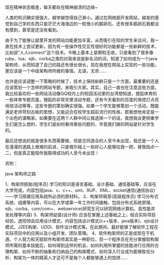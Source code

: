 现在精神状态极差，每天都处在精神崩溃的边缘~

人类的知识确实很强大，越学越觉得自己渺小。通过在网络部开发网站，越发的感觉到自己学的东西只是茫茫大海海边的一粒很小的鹅卵石，还有很多鹅卵石我都没有摸到，甚至是还没有看到。

由于为了能够让部里开发的网站功能更加丰富，从而吸引在校的学生来访问，我一直在技术上尝试更新。因为有一些操作性交互性很好的功能都是一些新鲜的技术，比如说“人人connect”这个技术。今晚上基本上是颗粒无收，只是看到了很多像ruby、lua、ejb、corba之类的对我来说是新名词的词，知道了如何成为一个java架构师，从而知道了自己的路还有很长很长，现在我想在网站上实现的一些功能，更应该是一个中级架构师所做的事情。无语，无奈……

也许是应该调整一下策略的时候了，技术上保持新鲜只是一个方面，最重要的还是应该策划一个怎样的网站专题，来吸引大家。其实，自己一直也在注意这些方面，我比较喜欢的一些网站活动像QQ校内上的校园活动里的台湾想知道，搜狐体育的一些体育专题页面，搜狐的非常天使活动专题，还有今天看到的百度的用熄灯点亮地球活动等等，这些专题的策划确实很强。如果一个学生能够策划一个活动，既能满足老师苛刻古板的思想，又能迎合在校学生超前流行的性格，那我想他肯定是一个出色的谋略家。如果要在这两个人群中间让我选择一个的话，我想我会更侧重学生们是怎么想的，学生们是如何看待某些问题的，毕竟我们做的网站是针对学生的。

最后还想说的就是很多东西需要做，但是志同道合的人至今未出现，我还是一个人在漫漫的道路上艰难的前进，只是偶尔碰上一些好心人能够拉我一把，替我指点一二，但是真正能陪伴我取得成功的人至今未出现！

另附：

java 架构师之路

1、构架师胚胎(程序员)
学习的知识是语言基础、设计基础、通信基础等，应该在大学完成，内容包括java、c、c++、uml、RUP、XML、socket通信(通信协议)——学习搭建应用系统所必须的原材料。
2、构架师萌芽(高级程序员)
学习分布式系统、组建等内容，可以在大学或第一年工作时间接触，包括分布式系统原理、ejb、corba、com/com+、webservice(研究生可以研究网络计算机、高性能并发处理等内容)
3、构架师幼苗(设计师)
应该在掌握上述基础之上，结合实际项目经验，透彻领会应用设计模式，内容包括设计模式(c++版本、java版本)、ejb设计模式、J2EE构架、UDDI、软件设计模式等。在此期间，最好能够了解软件工程在实际项目中的应用以及小组开发、团队管理。
4、软件构架师的正是成型在于机遇、个人努力和天赋软件构架师其实是一种职位，但一个程序员在充分掌握软构架师所需的基本技能后，如何得到这样的机会、如何利用所掌握的技能进行应用的合理构架、如何不断的抽象和归纳自己的构架模式、如何深入行业成为能够胜任分析、构架为一体的精英人才这可不是每个人都能够遇上的馅饼……

